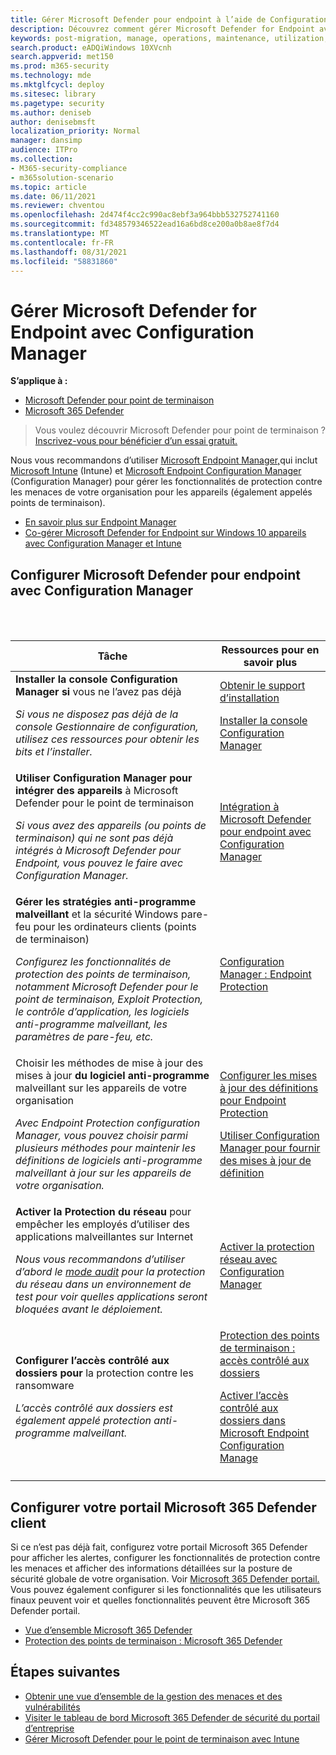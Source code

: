 ```yaml
---
title: Gérer Microsoft Defender pour endpoint à l’aide de Configuration Manager
description: Découvrez comment gérer Microsoft Defender for Endpoint avec Configuration Manager
keywords: post-migration, manage, operations, maintenance, utilization, Configuration Manager, Microsoft Defender for Endpoint, edr
search.product: eADQiWindows 10XVcnh
search.appverid: met150
ms.prod: m365-security
ms.technology: mde
ms.mktglfcycl: deploy
ms.sitesec: library
ms.pagetype: security
ms.author: deniseb
author: denisebmsft
localization_priority: Normal
manager: dansimp
audience: ITPro
ms.collection:
- M365-security-compliance
- m365solution-scenario
ms.topic: article
ms.date: 06/11/2021
ms.reviewer: chventou
ms.openlocfilehash: 2d474f4cc2c990ac8ebf3a964bbb532752741160
ms.sourcegitcommit: fd348579346522ead16a6bd8ce200a0b8ae8f7d4
ms.translationtype: MT
ms.contentlocale: fr-FR
ms.lasthandoff: 08/31/2021
ms.locfileid: "58831860"
---
```

# <a name="manage-microsoft-defender-for-endpoint-with-configuration-manager"></a>Gérer Microsoft Defender for Endpoint avec Configuration Manager

**S’applique à :**
- [Microsoft Defender pour point de terminaison](https://go.microsoft.com/fwlink/p/?linkid=2154037)
- [Microsoft 365 Defender](https://go.microsoft.com/fwlink/?linkid=2118804)

> Vous voulez découvrir Microsoft Defender pour point de terminaison ? [Inscrivez-vous pour bénéficier d’un essai gratuit.](https://signup.microsoft.com/create-account/signup?products=7f379fee-c4f9-4278-b0a1-e4c8c2fcdf7e&ru=https://aka.ms/MDEp2OpenTrial?ocid=docs-wdatp-exposedapis-abovefoldlink)


Nous vous recommandons d’utiliser [Microsoft Endpoint Manager,](/mem)qui inclut [Microsoft Intune](/mem/intune/fundamentals/what-is-intune) (Intune) et [Microsoft Endpoint Configuration Manager](/mem/configmgr/core/understand/introduction) (Configuration Manager) pour gérer les fonctionnalités de protection contre les menaces de votre organisation pour les appareils (également appelés points de terminaison).

- [En savoir plus sur Endpoint Manager](/mem/endpoint-manager-overview)
- [Co-gérer Microsoft Defender for Endpoint sur Windows 10 appareils avec Configuration Manager et Intune](manage-atp-post-migration-intune.md)

## <a name="configure-microsoft-defender-for-endpoint-with-configuration-manager"></a>Configurer Microsoft Defender pour endpoint avec Configuration Manager

<br/><br/>

|Tâche|Ressources pour en savoir plus|
|---|---|
|**Installer la console Configuration Manager si** vous ne l’avez pas déjà <p> *Si vous ne disposez pas déjà de la console Gestionnaire de configuration, utilisez ces ressources pour obtenir les bits et l’installer.*|[Obtenir le support d’installation](/mem/configmgr/core/servers/deploy/install/get-install-media) <p> [Installer la console Configuration Manager](/mem/configmgr/core/servers/deploy/install/install-consoles)|
|**Utiliser Configuration Manager pour intégrer des appareils** à Microsoft Defender pour le point de terminaison <p> *Si vous avez des appareils (ou points de terminaison) qui ne sont pas déjà intégrés à Microsoft Defender pour Endpoint, vous pouvez le faire avec Configuration Manager.*|[Intégration à Microsoft Defender pour endpoint avec Configuration Manager](/mem/configmgr/protect/deploy-use/defender-advanced-threat-protection#about-onboarding-to-atp-with-configuration-manager)|
|**Gérer les stratégies anti-programme malveillant** et la sécurité Windows pare-feu pour les ordinateurs clients (points de terminaison) <p> *Configurez les fonctionnalités de protection des points de terminaison, notamment Microsoft Defender pour le point de terminaison, Exploit Protection, le contrôle d’application, les logiciels anti-programme malveillant, les paramètres de pare-feu, etc.*|[Configuration Manager : Endpoint Protection](/mem/configmgr/protect/deploy-use/endpoint-protection)|
|Choisir les méthodes de mise à jour des mises à jour **du logiciel anti-programme** malveillant sur les appareils de votre organisation <p> *Avec Endpoint Protection configuration Manager, vous pouvez choisir parmi plusieurs méthodes pour maintenir les définitions de logiciels anti-programme malveillant à jour sur les appareils de votre organisation.*|[Configurer les mises à jour des définitions pour Endpoint Protection](/mem/configmgr/protect/deploy-use/endpoint-definition-updates) <p> [Utiliser Configuration Manager pour fournir des mises à jour de définition](/mem/configmgr/protect/deploy-use/endpoint-definitions-configmgr)|
|**Activer la Protection du réseau** pour empêcher les employés d’utiliser des applications malveillantes sur Internet <p> *Nous vous recommandons d’utiliser d’abord le [mode audit](/microsoft-365/security/defender-endpoint/evaluate-network-protection) pour la protection du réseau dans un environnement de test pour voir quelles applications seront bloquées avant le déploiement.*|[Activer la protection réseau avec Configuration Manager](/microsoft-365/security/defender-endpoint/enable-network-protection#microsoft-endpoint-configuration-manager)|
|**Configurer l’accès contrôlé aux dossiers pour** la protection contre les ransomware <p> *L’accès contrôlé aux dossiers est également appelé protection anti-programme malveillant.*|[Protection des points de terminaison : accès contrôlé aux dossiers](/mem/intune/protect/endpoint-protection-windows-10#controlled-folder-access) <p> [Activer l’accès contrôlé aux dossiers dans Microsoft Endpoint Configuration Manage](/microsoft-365/security/defender-endpoint/enable-controlled-folders#microsoft-endpoint-configuration-manager)|
|||

## <a name="configure-your-microsoft-365-defender-portal"></a>Configurer votre portail Microsoft 365 Defender client

Si ce n’est pas déjà fait, configurez votre portail Microsoft 365 Defender pour afficher les alertes, configurer les fonctionnalités de protection contre les menaces et afficher des informations détaillées sur la posture de sécurité globale de votre organisation. Voir [Microsoft 365 Defender portail.](microsoft-defender-security-center.md) Vous pouvez également configurer si les fonctionnalités que les utilisateurs finaux peuvent voir et quelles fonctionnalités peuvent être Microsoft 365 Defender portail.

- [Vue d’ensemble Microsoft 365 Defender](/microsoft-365/security/defender-endpoint/use)
- [Protection des points de terminaison : Microsoft 365 Defender](/mem/intune/protect/endpoint-protection-windows-10#microsoft-defender-security-center)

## <a name="next-steps"></a>Étapes suivantes

- [Obtenir une vue d’ensemble de la gestion des menaces et des vulnérabilités](/microsoft-365/security/defender-endpoint/next-gen-threat-and-vuln-mgt)
- [Visiter le tableau de bord Microsoft 365 Defender de sécurité du portail d’entreprise](/microsoft-365/security/defender-endpoint/security-operations-dashboard)
- [Gérer Microsoft Defender pour le point de terminaison avec Intune](manage-atp-post-migration-intune.md)

